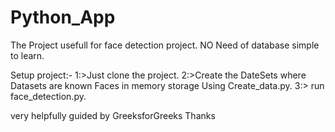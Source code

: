 # Python_App
The Project usefull for face detection project.
NO Need of database simple to learn.

Setup project:- 
1:>Just clone the project.
2:>Create the DateSets where Datasets are known Faces in memory storage
    Using Create_data.py.
3:> run face_detection.py.

very helpfully guided by GreeksforGreeks
Thanks
